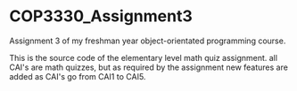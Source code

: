 # COP3330_Assignment3
Assignment 3 of my freshman year object-orientated programming course. 

This is the source code of the elementary level math quiz assignment. all CAI's are math quizzes, but as required by the assignment new features are added
as CAI's go from CAI1 to CAI5.
